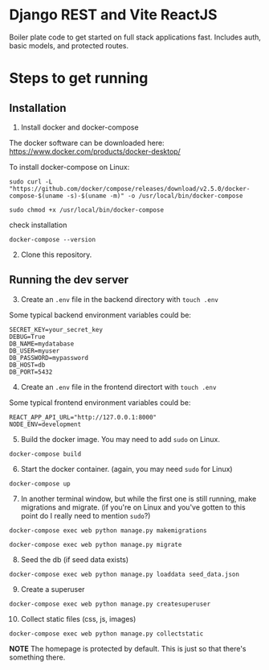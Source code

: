 # Django REST and Vite ReactJS

Boiler plate code to get started on full stack applications fast.
Includes auth, basic models, and protected routes.

# Steps to get running

## Installation
1. Install docker and docker-compose

The docker software can be downloaded here:
https://www.docker.com/products/docker-desktop/

To install docker-compose on Linux:

```
sudo curl -L "https://github.com/docker/compose/releases/download/v2.5.0/docker-compose-$(uname -s)-$(uname -m)" -o /usr/local/bin/docker-compose
```

```
sudo chmod +x /usr/local/bin/docker-compose
```

check installation
```
docker-compose --version
```

2. Clone this repository.

## Running the dev server

3. Create an `.env` file in the backend directory with `touch .env`

Some typical backend environment variables could be:
```
SECRET_KEY=your_secret_key
DEBUG=True
DB_NAME=mydatabase
DB_USER=myuser
DB_PASSWORD=mypassword
DB_HOST=db
DB_PORT=5432
```

4. Create an `.env` file in the frontend directort with `touch .env`

Some typical frontend environment variables could be:
```
REACT_APP_API_URL="http://127.0.0.1:8000"
NODE_ENV=development
```

5. Build the docker image. You may need to add `sudo` on Linux.

```
docker-compose build
```

6. Start the docker container. (again, you may need `sudo` for Linux)

```
docker-compose up
```

7. In another terminal window, but while the first one is still running, make migrations and migrate. (if you're on Linux and you've gotten to this point do I really need to mention `sudo`?)

```
docker-compose exec web python manage.py makemigrations
```

```
docker-compose exec web python manage.py migrate
```

8. Seed the db (if seed data exists)
```
docker-compose exec web python manage.py loaddata seed_data.json
```

9. Create a superuser
```
docker-compose exec web python manage.py createsuperuser
```

10. Collect static files (css, js, images)
```
docker-compose exec web python manage.py collectstatic
```

**NOTE** The homepage is protected by default. This is just so that there's something there. 
